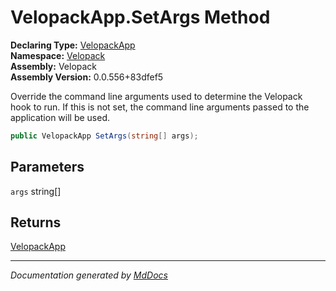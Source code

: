 ﻿<!--  
  <auto-generated>   
    The contents of this file were generated by a tool.  
    Changes to this file may be list if the file is regenerated  
  </auto-generated>   
-->

# VelopackApp.SetArgs Method

**Declaring Type:** [VelopackApp](../index.md)  
**Namespace:** [Velopack](../../index.md)  
**Assembly:** Velopack  
**Assembly Version:** 0.0.556+83dfef5

Override the command line arguments used to determine the Velopack hook to run. If this is not set, the command line arguments passed to the application will be used.

```csharp
public VelopackApp SetArgs(string[] args);
```

## Parameters

`args`  string\[\]

## Returns

[VelopackApp](../index.md)

___

*Documentation generated by [MdDocs](https://github.com/ap0llo/mddocs)*
